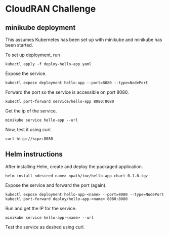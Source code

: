 # CloudRAN Challenge

## minikube deployment
This assumes Kubernetes has been set up with minikube and minikube has been started.

To set up deployment, run
```
kubectl apply -f deploy-hello-app.yaml
```

Expose the service.
```
kubectl expose deployment hello-app --port=8080 --type=NodePort
```

Forward the port so the service is accessible on port 8080. 
```
kubectl port-forward service/hello-app 8080:8080
```

Get the ip of the service. 
```
minikube service hello-app --url
```

Now, test it using curl. 
```
curl http://<ip>:8080
```


## Helm instructions

After installing Helm, create and deploy the packaged application. 
```
helm install <desired name> <path/to>/hello-app-chart-0.1.0.tgz
```

Expose the service and forward the port (again).
```
kubectl expose deployment hello-app-<name> --port=8080 --type=NodePort
kubectl port-forward deploy/hello-app-<name> 8080:8080
```

Run and get the IP for the service.
```
minikube service hello-app-<name> --url
```

Test the service as desired using curl.
